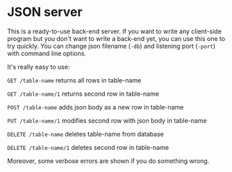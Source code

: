 # JSON server
This is a ready-to-use back-end server. If you want to write any client-side program but you don't want to write a back-end yet, you can use this one to try quickly.
You can change json filename (`-db`) and listening port (`-port`) with command line options.

It's really easy to use: 

`GET /table-name` returns all rows in table-name

`GET /table-name/1` returns second row in table-name

`POST /table-name` adds json body as a new row in table-name

`PUT /table-name/1` modifies second row with json body in table-name

`DELETE /table-name` deletes table-name from database

`DELETE /table-name/1` deletes second row in table-name

Moreover, some verbose errors are shown if you do something wrong.
